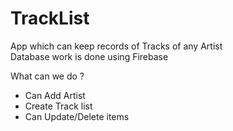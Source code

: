 # TrackList
App which can keep records of Tracks of any Artist<br>
Database work is done using Firebase

What can we do ?
- Can Add Artist
- Create Track list
- Can Update/Delete items  
